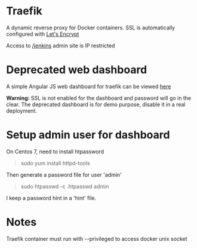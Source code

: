 # Traefik

A dynamic reverse proxy for Docker containers.
SSL is automatically configured with [Let's Encrypt](https://letsencrypt.org/)

Access to [/jenkins](http://darenyong.com/jenkins) admin site is IP restricted

# Deprecated web dashboard

A simple Angular JS web dashboard for traefik can be viewed [here](http://darenyong.com:44444)

__Warning:__ SSL is not enabled for the dashboard and password will go in the clear.
The deprecated dashboard is for demo purpose, disable it in a real deployment.

# Setup admin user for dashboard

On Centos 7, need to install htpassword

> sudo yum install httpd-tools

Then generate a password file for user 'admin'

> sudo htpasswd -c .htpasswd admin

I keep a password hint in a 'hint' file.

# Notes

Traefik container must run with --privileged to access docker unix socket